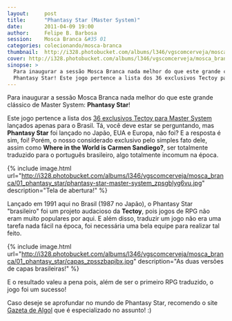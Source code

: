 ```yaml
---
layout:     post
title:      "Phantasy Star (Master System)"
date:       2011-04-09 19:00
author:     Felipe B. Barbosa
session:    Mosca Branca &#35 01
categories: colecionando/mosca-branca
thumbnail:  http://i328.photobucket.com/albums/l346/vgscomcerveja/mosca_branca/01_phantasy_star/post_thumbnail_zpsofuu2qlp.jpg
cover: http://i328.photobucket.com/albums/l346/vgscomcerveja/mosca_branca/01_phantasy_star/post_header_zpszsdftuuv.jpg
sinopse: >
  Para inaugurar a sessão Mosca Branca nada melhor do que este grande clássico de Master System:
  Phantasy Star! Este jogo pertence a lista dos 36 exclusivos Tectoy para Master System lançados apenas para o Brasil.
---
```


Para inaugurar a sessão Mosca Branca nada melhor do que este grande clássico de Master System:
**Phantasy Star**!

Este jogo pertence a lista dos [36 exclusivos Tectoy para Master System](../../../../utilidade-publica/2011/01/22/jogos-master-system-exclusivos-tectoy.html) lançados apenas para o
Brasil. Tá, você deve estar se perguntando, mas **Phantasy Star** foi lançado no Japão, EUA e
Europa, não foi? E a resposta é sim, foi! Porém, o nosso considerado exclusivo pelo simples
fato dele, assim como **Where in the World is Carmen Sandiego?**, ser totalmente traduzido para o
português brasileiro, algo totalmente incomum na época.

{% include image.html url="http://i328.photobucket.com/albums/l346/vgscomcerveja/mosca_branca/01_phantasy_star/phantasy-star-master-system_zpsgblyg6vu.jpg" description="Tela de abertura!" %}

Lançado em 1991 aqui no Brasil (1987 no Japão), o Phantasy Star "brasileiro" foi um projeto
audacioso da **Tectoy**, pois jogos de RPG não eram muito populares por aqui. E além disso,
traduzir um jogo não era uma tarefa nada fácil na época, foi necessária uma bela equipe para
realizar tal feito.

{% include image.html url="http://i328.photobucket.com/albums/l346/vgscomcerveja/mosca_branca/01_phantasy_star/capas_zpsszbapjbx.jpg" description="As duas versões de capas brasileiras!" %}

E o resultado valeu a pena pois, além de ser o primeiro RPG traduzido, o jogo foi um sucesso!

Caso deseje se aprofundar no mundo de Phantasy Star, recomendo o site [Gazeta de Algol](http://goo.gl/raByY) que é
especializado no assunto! :)
